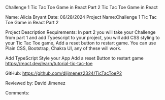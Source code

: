 Challenge 1 Tic Tac Toe Game in React Part 2
Tic Tac Toe Game in React

Name: Alicia Bryant
Date: 06/28/2024
Project Name:Challenge 1 Tic Tac Toe Game in React Part 2

Project Description Requirements:
In part 2 you will take your Challenge from part 1 and add Typescript to your project, you will add CSS styling to your Tic Tac Toe game, Add a reset button to restart game. You can use Plain CSS, Bootstrap, Chakra UI, any of these will work.

Add TypeScript
Style your App
Add a reset Button to restart game
https://react.dev/learn/tutorial-tic-tac-toe

GitHub: https://github.com/dljimenez2324/TicTacToeP2

Reviewed by: David Jimenez

Comments: 
